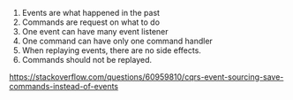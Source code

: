1. Events are what happened in the past
2. Commands are request on what to do
3. One event can have many event listener
4. One command can have only one command handler
5. When replaying events, there are no side effects.
6. Commands should not be replayed.


https://stackoverflow.com/questions/60959810/cqrs-event-sourcing-save-commands-instead-of-events
